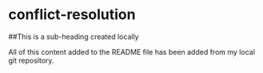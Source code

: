 # conflict-resolution

##This is a sub-heading created locally

All of this content added to the README file has been added from my local git repository.

